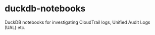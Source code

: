 # duckdb-notebooks
DuckDB notebooks for investigating CloudTrail logs, Unified Audit Logs (UAL) etc.
